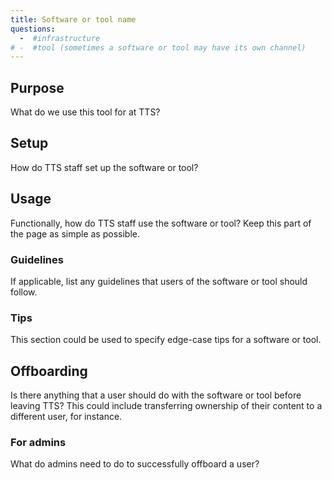 ```yaml
---
title: Software or tool name
questions:
  -  #infrastructure
# -  #tool (sometimes a software or tool may have its own channel)
---
```


## Purpose

What do we use this tool for at TTS?

## Setup

How do TTS staff set up the software or tool?

## Usage

Functionally, how do TTS staff use the software or tool? Keep this part of the page as simple as possible.

### Guidelines

If applicable, list any guidelines that users of the software or tool should follow.

### Tips

This section could be used to specify edge-case tips for a software or tool.

## Offboarding

Is there anything that a user should do with the software or tool before leaving
TTS? This could include transferring ownership of their content to a different
user, for instance.

### For admins

What do admins need to do to successfully offboard a user?
